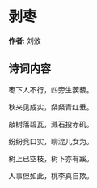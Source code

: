 # 剥枣

**作者**: 刘攽

## 诗词内容

枣下人不行，四旁生蒺藜。

秋来见成实，粲粲青红垂。

敲树落碧瓦，溅石投赤矶。

纷纷竞口实，聊混儿女为。

树上已空枝，树下亦有蹊。

人事但如此，桃李真自欺。

